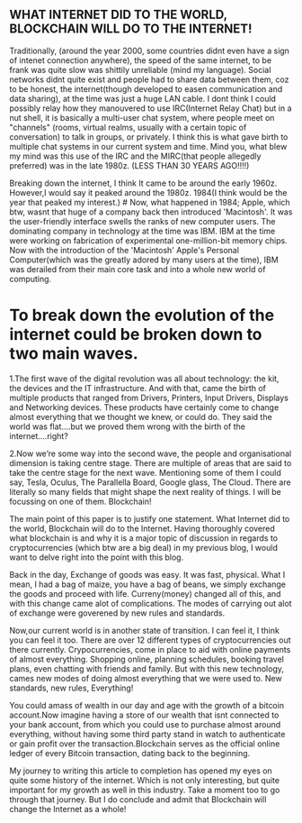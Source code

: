 ## WHAT INTERNET DID TO THE WORLD, BLOCKCHAIN WILL DO TO THE INTERNET!

 Traditionally, (around the year 2000, some countries didnt even have a sign of intenet connection anywhere), the speed of the same internet, to be frank was quite slow was shittily unreliable (mind my language).
 Social networks didnt quite exist and people had to share data between them, coz to be honest, the internet(though developed to easen communication and data sharing), at the time
 was just a huge LAN cable. 
 I dont think I could possibly relay how they manouvered to use IRC(Internet Relay Chat) but in a nut shell,
 it is basically a multi-user chat system, where people meet on "channels" (rooms, virtual realms, usually with a certain topic of conversation) to talk in groups, or privately. 
I think this is what gave birth to multiple chat systems in our current system and time.
 Mind you, what blew my mind was this use of the IRC and the MIRC(that people allegedly preferred) was in the late 1980z. (LESS THAN 30 YEARS AGO!!!!)
 
 Breaking down the internet, I think It came to be around the early 1960z. However,I would say it peaked around the 1980z.  1984(I think would be the year that peaked my interest.)
        # Now, what happened in 1984; Apple, which btw, wasnt that huge of a company back then introduced 'Macintosh'.
        It was the user-friendly interface swells the ranks of new computer users.
The dominating company in technology at the time was IBM. IBM at the time were working on fabrication of experimental one-million-bit memory chips.
Now with the introduction of the 'Macintosh' Apple's Personal Computer(which was the greatly adored by many users at the time), IBM was derailed from their main core task and into a whole new world of computing.

# To break down the evolution of the internet could be broken down to two main waves.  
1.The first wave of the digital revolution was all about technology: the kit, the devices and the IT infrastructure. 
And with that, came the birth of multiple products that ranged from Drivers, Printers, Input Drivers, Displays and  Networking devices. 
These products have certainly come to change almost everything that we thought we knew, or could do.
They said the world was flat....but we proved them wrong with the birth of the internet....right?
  
  2.Now we’re some way into the second wave, the people and organisational dimension is taking centre stage.
There are multiple of areas that are said to take the centre stage for the next wave. Mentioning some of them I could say, Tesla, Oculus, The Parallella Board, Google glass, The Cloud. 
There are literally so many fields that might shape the next reality of things.
I will be focussing on one of them. Blockchain!

The main point of this paper is to justify one statement. What Internet did to the world, Blockchain will do to the Internet.
Having thoroughly covered what blockchain is and why it is a major topic of discussion in regards to cryptocurrencies
(which btw are a big deal) in my previous blog, I would want to delve right into the point with this blog.

Back in the day, Exchange of goods was easy. It was fast, physical. 
What I mean, I had a bag of maize, you have a bag of beans, we simply exchange the goods and proceed with life.
Curreny(money) changed all of this, and with this change came alot of complications. The modes of carrying out alot of exchange were goverened by new rules and standards. 

Now,our current world is in another state of transition.  I can feel it, I think you can feel it too. There are over 12 different types of cryptocurrencies out there currently. 
Crypocurrencies, come in place to aid with online payments of almost everything. Shopping online, planning schedules, booking travel plans, even chatting with friends and family. 
But with this new technology, cames new modes of doing almost everything that we were used to.  New standards, new rules, Everything! 

You could amass of wealth in our day and age with the growth of a bitcoin account.Now imagine having a store of our wealth that isnt connected to your bank account,
 from which you could use to purchase almost around everything, without having some third party stand in watch to authenticate
or gain profit over the transaction.Blockchain serves as the official online ledger of every Bitcoin transaction, dating back to the beginning.

My journey to writing this article to completion has opened my eyes on quite some history of the internet. Which is not only interesting, but quite important for my growth as well in this industry.
Take a moment too to go through that journey. But I do conclude and admit that Blockchain will change the Internet as a whole!

